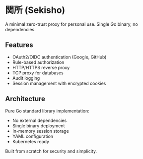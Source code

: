 # 関所 (Sekisho)

A minimal zero-trust proxy for personal use. Single Go binary, no dependencies.

## Features

- OAuth2/OIDC authentication (Google, GitHub)
- Rule-based authorization 
- HTTP/HTTPS reverse proxy
- TCP proxy for databases
- Audit logging
- Session management with encrypted cookies

## Architecture

Pure Go standard library implementation:
- No external dependencies
- Single binary deployment
- In-memory session storage
- YAML configuration
- Kubernetes ready

Built from scratch for security and simplicity.
